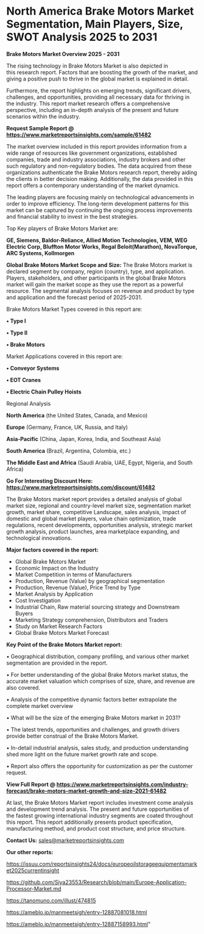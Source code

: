 # North America Brake Motors Market Segmentation, Main Players, Size, SWOT Analysis 2025 to 2031

<Strong> Brake Motors Market Overview 2025 - 2031</strong>

The rising technology in Brake Motors Market is also depicted in this research report. Factors that are boosting the growth of the market, and giving a positive push to thrive in the global market is explained in detail.

Furthermore, the report highlights on emerging trends, significant drivers, challenges, and opportunities, providing all necessary data for thriving in the industry. This report market research offers a comprehensive perspective, including an in-depth analysis of the present and future scenarios within the industry.

<strong>Request Sample Report @ <a href=https://www.marketreportsinsights.com/sample/61482>https://www.marketreportsinsights.com/sample/61482</a></strong>

The market overview included in this report provides information from a wide range of resources like government organizations, established companies, trade and industry associations, industry brokers and other such regulatory and non-regulatory bodies. The data acquired from these organizations authenticate the Brake Motors research report, thereby aiding the clients in better decision making. Additionally, the data provided in this report offers a contemporary understanding of the market dynamics.

The leading players are focusing mainly on technological advancements in order to improve efficiency. The long-term development patterns for this market can be captured by continuing the ongoing process improvements and financial stability to invest in the best strategies.

Top Key players of Brake Motors Market are:

<strong>GE, Siemens, Baldor-Reliance, Allied Motion Technologies, VEM, WEG Electric Corp, Bluffton Motor Works, Regal Beloit(Marathon), NovaTorque, ARC Systems, Kollmorgen</strong>

<strong><b>Global Brake Motors Market Scope and Size:</b></strong>
The Brake Motors market is declared segment by company, region (country), type, and application. Players, stakeholders, and other participants in the global Brake Motors market will gain the market scope as they use the report as a powerful resource. The segmental analysis focuses on revenue and product by type and application and the forecast period of 2025-2031.

Brake Motors Market Types covered in this report are:

<strong>• Type I

• Type II

• Brake Motors</strong>

Market Applications covered in this report are:

<strong>• Conveyor Systems

• EOT Cranes

• Electric Chain Pulley Hoists</strong> 

Regional Analysis

<strong>North America</strong> (the United States, Canada, and Mexico)

<strong>Europe</strong> (Germany, France, UK, Russia, and Italy)

<strong>Asia-Pacific</strong> (China, Japan, Korea, India, and Southeast Asia)

<strong>South America</strong> (Brazil, Argentina, Colombia, etc.)

<strong>The Middle East and Africa</strong> (Saudi Arabia, UAE, Egypt, Nigeria, and South Africa)

<strong>Go For Interesting Discount Here: <a href=https://www.marketreportsinsights.com/discount/61482>https://www.marketreportsinsights.com/discount/61482</a></strong>

The Brake Motors market report provides a detailed analysis of global market size, regional and country-level market size, segmentation market growth, market share, competitive Landscape, sales analysis, impact of domestic and global market players, value chain optimization, trade regulations, recent developments, opportunities analysis, strategic market growth analysis, product launches, area marketplace expanding, and technological innovations.

<strong><b>Major factors covered in the report:</b></strong>
<ul>
  <li>Global Brake Motors Market </li>
  <li>Economic Impact on the Industry</li>
  <li>Market Competition in terms of Manufacturers</li>
  <li>Production, Revenue (Value) by geographical segmentation</li>
  <li>Production, Revenue (Value), Price Trend by Type</li>
  <li>Market Analysis by Application</li>
  <li>Cost Investigation</li>
  <li>Industrial Chain, Raw material sourcing strategy and Downstream Buyers</li>
  <li>Marketing Strategy comprehension, Distributors and Traders</li>
  <li>Study on Market Research Factors</li>
  <li>Global Brake Motors Market Forecast</li>
</ul>

<strong><b>Key Point of the Brake Motors Market report:</b></strong>

• Geographical distribution, company profiling, and various other market segmentation are provided in the report.

• For better understanding of the global Brake Motors market status, the accurate market valuation which comprises of size, share, and revenue are also covered.

• Analysis of the competitive dynamic factors better extrapolate the complete market overview

• What will be the size of the emerging Brake Motors market in 2031?

• The latest trends, opportunities and challenges, and growth drivers provide better construal of the Brake Motors Market.

• In-detail industrial analysis, sales study, and production understanding shed more light on the future market growth rate and scope.

• Report also offers the opportunity for customization as per the customer request.

<strong><b>View Full Report @ <a href=https://www.marketreportsinsights.com/industry-forecast/brake-motors-market-growth-and-size-2021-61482>https://www.marketreportsinsights.com/industry-forecast/brake-motors-market-growth-and-size-2021-61482</a></b></strong>


At last, the Brake Motors Market report includes investment come analysis and development trend analysis. The present and future opportunities of the fastest growing international industry segments are coated throughout this report. This report additionally presents product specification, manufacturing method, and product cost structure, and price structure.

<strong>Contact Us:</strong>
sales@marketreportsinsights.com

<strong>Our other reports:</strong>

<a href=https://issuu.com/reportsinsights24/docs/europeoilstorageequipmentsmarket2025currentinsight>https://issuu.com/reportsinsights24/docs/europeoilstorageequipmentsmarket2025currentinsight</a>

<a href=https://github.com/Siya23553/Research/blob/main/Europe-Application-Processor-Market.md>https://github.com/Siya23553/Research/blob/main/Europe-Application-Processor-Market.md</a>

<a href=https://tanomuno.com/illust/474815>https://tanomuno.com/illust/474815</a>

<a href=https://ameblo.jp/manmeetsigh/entry-12887081018.html>https://ameblo.jp/manmeetsigh/entry-12887081018.html</a>

<a href=https://ameblo.jp/manmeetsigh/entry-12887158993.html>https://ameblo.jp/manmeetsigh/entry-12887158993.html</a>"
